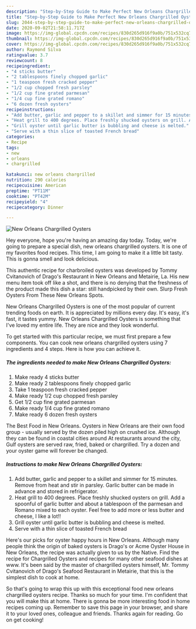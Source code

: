 ```yaml
---
description: "Step-by-Step Guide to Make Perfect New Orleans Chargrilled Oysters"
title: "Step-by-Step Guide to Make Perfect New Orleans Chargrilled Oysters"
slug: 2044-step-by-step-guide-to-make-perfect-new-orleans-chargrilled-oysters
date: 2020-09-02T21:58:11.717Z
image: https://img-global.cpcdn.com/recipes/830d265d916f9a0b/751x532cq70/new-orleans-chargrilled-oysters-recipe-main-photo.jpg
thumbnail: https://img-global.cpcdn.com/recipes/830d265d916f9a0b/751x532cq70/new-orleans-chargrilled-oysters-recipe-main-photo.jpg
cover: https://img-global.cpcdn.com/recipes/830d265d916f9a0b/751x532cq70/new-orleans-chargrilled-oysters-recipe-main-photo.jpg
author: Raymond Silva
ratingvalue: 3.7
reviewcount: 8
recipeingredient:
- "4 sticks butter"
- "2 tablespoons finely chopped garlic"
- "1 teaspoon fresh cracked pepper"
- "1/2 cup chopped fresh parsley"
- "1/2 cup fine grated parmesan"
- "1/4 cup fine grated romano"
- "6 dozen fresh oysters"
recipeinstructions:
- "Add butter, garlic and pepper to a skillet and simmer for 15 minutes. Remove from heat and stir in parsley. Garlic butter can be made in advance and stored in refrigerator."
- "Heat grill to 400 degrees. Place freshly shucked oysters on grill. Add a spoonful of garlic butter and about a tablespoon of the parmesan and Romano mixed to each oyster. Feel free to add more or less butter and cheese, I like a lot!!"
- "Grill oyster until garlic butter is bubbling and cheese is melted."
- "Serve with a thin slice of toasted French bread"
categories:
- Recipe
tags:
- new
- orleans
- chargrilled

katakunci: new orleans chargrilled 
nutrition: 290 calories
recipecuisine: American
preptime: "PT11M"
cooktime: "PT42M"
recipeyield: "4"
recipecategory: Dinner

---
```



![New Orleans Chargrilled Oysters](https://img-global.cpcdn.com/recipes/830d265d916f9a0b/751x532cq70/new-orleans-chargrilled-oysters-recipe-main-photo.jpg)

Hey everyone, hope you're having an amazing day today. Today, we're going to prepare a special dish, new orleans chargrilled oysters. It is one of my favorites food recipes. This time, I am going to make it a little bit tasty. This is gonna smell and look delicious.

This authentic recipe for charbroiled oysters was developed by Tommy Cvitanovich of Drago&#39;s Restaurant in New Orleans and Metairie, La. His new menu item took off like a shot, and there is no denying that the freshness of the product made this dish a star: still handpicked by their own. Slurp Fresh Oysters From These New Orleans Spots.

New Orleans Chargrilled Oysters is one of the most popular of current trending foods on earth. It is appreciated by millions every day. It's easy, it's fast, it tastes yummy. New Orleans Chargrilled Oysters is something that I've loved my entire life. They are nice and they look wonderful.


To get started with this particular recipe, we must first prepare a few components. You can cook new orleans chargrilled oysters using 7 ingredients and 4 steps. Here is how you can achieve it.

<!--inarticleads1-->

##### The ingredients needed to make New Orleans Chargrilled Oysters:

1. Make ready 4 sticks butter
1. Make ready 2 tablespoons finely chopped garlic
1. Take 1 teaspoon fresh cracked pepper
1. Make ready 1/2 cup chopped fresh parsley
1. Get 1/2 cup fine grated parmesan
1. Make ready 1/4 cup fine grated romano
1. Make ready 6 dozen fresh oysters


The Best Food in New Orleans. Oysters in New Orleans are their own food group - usually served by the dozen piled high on crushed ice. Although they can be found in coastal cities around At restaurants around the city, Gulf oysters are served raw, fried, baked or chargrilled. Try a dozen and your oyster game will forever be changed. 

<!--inarticleads2-->

##### Instructions to make New Orleans Chargrilled Oysters:

1. Add butter, garlic and pepper to a skillet and simmer for 15 minutes. Remove from heat and stir in parsley. Garlic butter can be made in advance and stored in refrigerator.
1. Heat grill to 400 degrees. Place freshly shucked oysters on grill. Add a spoonful of garlic butter and about a tablespoon of the parmesan and Romano mixed to each oyster. Feel free to add more or less butter and cheese, I like a lot!!
1. Grill oyster until garlic butter is bubbling and cheese is melted.
1. Serve with a thin slice of toasted French bread


Here&#39;s our picks for oyster happy hours in New Orleans. Although many people think the origin of baked oysters is Drago&#39;s or Acme Oyster House in New Orleans, the recipe was actually given to us by the Native. Find the recipe for Chargrilled Oysters and recipes for many other seafood dishes at www. It&#39;s been said by the master of chargrilled oysters himself, Mr. Tommy Cvitanovich of Drago&#39;s Seafood Restaurant in Metairie, that this is the simplest dish to cook at home. 

So that's going to wrap this up with this exceptional food new orleans chargrilled oysters recipe. Thanks so much for your time. I'm confident that you will make this at home. There is gonna be more interesting food in home recipes coming up. Remember to save this page in your browser, and share it to your loved ones, colleague and friends. Thanks again for reading. Go on get cooking!
